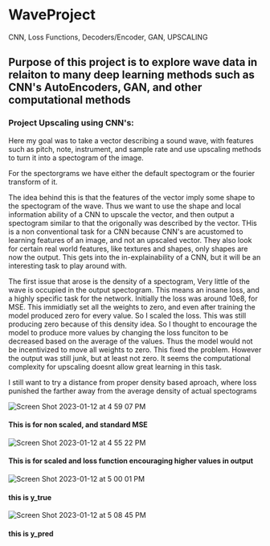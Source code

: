 # WaveProject
CNN, Loss Functions, Decoders/Encoder, GAN, UPSCALING

## Purpose of this project is to explore wave data in relaiton to many deep learning methods such as CNN's AutoEncoders, GAN, and other computational methods


### Project Upscaling using CNN's:
Here my goal was to take a vector describing a sound wave, with features such as pitch, note, instrument, and sample rate and use upscaling methods to turn it into a spectogram of the image. 

For the spectorgrams we have either the default spectogram or the fourier transform of it.

The idea behind this is that the features of the vector imply some shape to the spectogram of the wave. Thus we want to use the shape and local information ability of a CNN to upscale the vector, and then output a spectogram similar to that the origonally was described by the vector. 
THis is a non conventional task for a CNN because CNN's are acustomed to learning features of an image, and not an upscaled vector. They also look for certain real world features, like textures and shapes, only shapes are now the output. This gets into the in-explainability of a CNN, but it will be an interesting task to play around with. 

The first issue that arose is the density of a spectogram, Very little of the wave is occupied in the output spectogram. This means an insane loss, and a highly specific task for the network. Initially the loss was around 10e8, for MSE. This immidiatly set all the weights to zero, and even after training the model produced zero for every value. So I scaled the loss. This was still producing zero because of this density idea. So I thought to encourage the model to produce more values by changing the loss funciton to be decreased based on the average of the values. Thus the model would not be incentivized to move all weights to zero. This fixed the problem. However the output was still junk, but at least not zero. It seems the computational complexity for upscaling doesnt allow great learning in this task. 

I still want to try a distance from proper density based aproach, where loss punished the farther away from the average density of actual spectograms

![Screen Shot 2023-01-12 at 4 59 07 PM](https://user-images.githubusercontent.com/47921972/212190173-487a8ba0-d81a-4c3f-9013-8b4f2e8c7897.png)
#### This is for non scaled, and standard MSE
![Screen Shot 2023-01-12 at 4 55 22 PM](https://user-images.githubusercontent.com/47921972/212189549-3bb8e6d0-9db7-4780-ad19-bf4fd24222c7.png)
#### This is for scaled and loss function encouraging higher values in output
![Screen Shot 2023-01-12 at 5 00 01 PM](https://user-images.githubusercontent.com/47921972/212190309-b706945b-d818-4389-9dd3-6b20a6117b9c.png)
#### this is y_true
![Screen Shot 2023-01-12 at 5 08 45 PM](https://user-images.githubusercontent.com/47921972/212191716-cd94f52b-32f1-43d6-b829-742eda87ae7f.png)
#### this is y_pred
